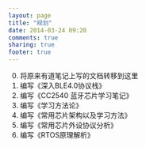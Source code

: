 ```yaml
---
layout: page
title: "规划"
date: 2014-03-24 09:20
comments: true
sharing: true
footer: true
---
```


0.	将原来有道笔记上写的文档转移到这里
0.	编写《深入BLE4.0协议栈》
0.	编写《CC2540 蓝牙芯片学习笔记》
0.	编写《学习方法论》
0.	编写《常用芯片架构以及学习方法》
0.	编写《常用芯片外设协议分析》
0.	编写《RTOS原理解析》

